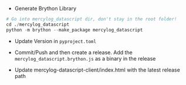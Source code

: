 * Generate Brython Library
```python
# Go into mercylog_datascript dir, don't stay in the root folder!
cd ./mercylog_datascript
python -m brython --make_package mercylog_datascript
```

* Update Version in `pyproject.toml`
* Commit/Push and then create a release. Add the `mercylog_datascript.brython.js` as a binary in the release

* Update mercylog-datascript-client/index.html with the latest release path